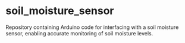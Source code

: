# soil_moisture_sensor
Repository containing Arduino code for interfacing with a soil moisture sensor, enabling accurate monitoring of soil moisture levels.
